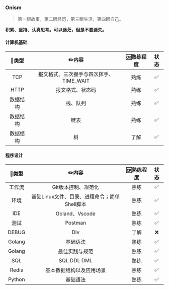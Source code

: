 ### Onism
> 第一眼故事，第二眼经历，第三眼生活，第四眼自己。

**积累、坚持、认真思考。可以迷茫，但是不要迷失。**

#### 计算机基础

|  🍭类型   |                  ✏️内容                  | 🆗熟练程度 | 状态 |
| :------: | :-------------------------------------: | :-------: | :--: |
|   TCP    | 报文格式、三次握手与四次挥手、TIME_WAIT |   熟练    |  ✅   |
|   HTTP   |            报文格式、状态码             |   熟练    |  ✅   |
| 数据结构 |                栈、队列                 |   熟练    |  ✅   |
| 数据结构 |                  链表                   |   熟练    |  ✅   |
| 数据结构 |                   树                    |   了解    |  ✅   |

#### 程序设计

| 🍭类型  |                    ✏️内容                     | 🆗熟练程度 | 状态 |
| :----: | :------------------------------------------: | :-------: | :--: |
| 工作流 |             Git版本控制、规范化              |   熟练    |  ✅   |
|  环境  | 基础Linux文件、目录、进程命令；简单Shell脚本 |   熟练    |  ✅   |
|  IDE   |                Goland、Vscode                |   熟练    |  ✅   |
|  测试  |                   Postman                    |   熟练    |  ✅   |
| DEBUG  |                     Dlv                      |   了解    |  ❌   |
| Golang |                   基础语法                   |   熟练    |  ✅   |
| Golang |                最佳实践与规范                |   熟练    |  ✅   |
|  SQL   |                 SQL DDL DML                  |   熟练    |  ✅   |
| Redis  |           基本数据结构以及应用场景           |   熟练    |  ✅   |
| Python |                   基础语法                   |   熟练    |  ✅   |
